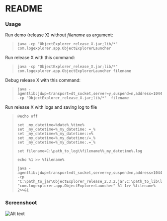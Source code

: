 # README #

### Usage ###

Run demo (release X) without *filename* as argument:
>     java -cp "ObjectExplorer_release_X.jar;lib/*" com.logexplorer.app.ObjectExplorerLauncher

Run release X with this command:
>     java -cp "ObjectExplorer_release_X.jar;lib/*" com.logexplorer.app.ObjectExplorerLauncher filename

Debug release X with this command:
>     java -agentlib:jdwp=transport=dt_socket,server=y,suspend=n,address=1044 -cp "ObjectExplorer_release_X.jar;lib/*"  filename

Run release X with logs and saving log to file
>     @echo off
>     
>     set _my_datetime=%date%_%time%
>     set _my_datetime=%_my_datetime: =_%
>     set _my_datetime=%_my_datetime::=%
>     set _my_datetime=%_my_datetime:/=_%
>     set _my_datetime=%_my_datetime:.=_%
>     
>     set filename=C:\path_to_log\%filename%%_my_datetime%.log
>     
>     echo %1 >> %filename%
>     
>     java -agentlib:jdwp=transport=dt_socket,server=y,suspend=n,address=1044 -cp "C:\path_to_jar\ObjectExplorer_release_2.3.2.jar;C:\path_to_lib\lib\*" "com.logexplorer.app.ObjectExplorerLauncher" %1 1>> %filename% 2>>&1


### Screenshoot ###

![Alt text](https://bytebucket.org/christianwong/objectexplorer/raw/aff5a4abd112a1bab6cdf9d2d752372fbc5e6ead/doc/img/ObjectX_2.3.3.png?token=4e572927e48b8485f7a9706a5fbc77633005eab5)

